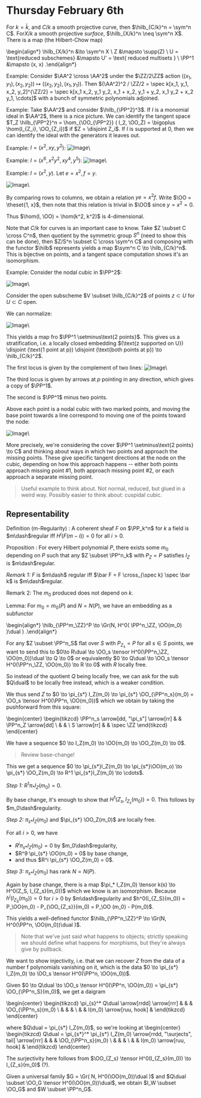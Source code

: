 # Thursday February 6th

For $k=\bar k$, and $C/k$ a smooth projective curve, then $\hilb_{C/k}^n = \sym^n C$.
For$X/k$ a smooth projective  *surface*, $\hilb_{X/k}^n \neq \sym^n X$.
There is a map (the Hilbert-Chow map)

\begin{align*}
\hilb_{X/k}^n &\to \sym^n X \\
Z &\mapsto \supp(Z) \\
U  = \text{reduced subschemes} &\mapsto U' = \text{ reduced multisets } \\
\PP^1 &\mapsto (x, x)
.\end{align*}


Example:
Consider $\AA^2 \cross \AA^2$ under the $\ZZ/2\ZZ$ action $( (x_1, y_1), (x_2, y_2)) \mapsto ((x_2, y_2), (x_1, y_1))$.
Then $(\AA^2)^2 / \ZZ/2 = \spec k[x_1, y_1, x_2, y_2]^{\ZZ/2} = \spec k[x_1 x_2, y_1 y_2, x_1 + x_2, y_1 + y_2, x_1 y_2 + x_2 y_1, \cdots]$ with a bunch of symmetric polynomials adjoined.

Example:
Take $\AA^2$ and consider $\hilb_{\PP^2}^3$.
If $I$ is a monomial ideal in $\AA^2$, there is a nice picture.
We can identify the tangent space $T_Z \hilb_{\PP^2}^n = \hom_{\OO_{\PP^2}} ( I_2, \OO_Z) = \bigoplus \hom(I_{Z_i}, \OO_{Z_i})$ if $Z = \disjoint Z_i$.
If $I$ is supported at 0, then we can identify the ideal with the generators it leaves out.

Example: $I = (x^2, xy, y^2)$:
![Image](figures/2020-02-06-12:48.png)\

Example: $I = (x^6, x^2y^2, xy^4, y^5)$:
![Image](figures/2020-02-06-12:49.png)\

Example: $I = (x^2, y)$.
Let $e=x^2, f = y$.

![Image](figures/2020-02-06-12:54.png)\

By comparing rows to columns, we obtain a relation $ye = x^2 f$.
Write $\OO = \theset{1, x}$, then note that this relation is trivial in $\OO$ since $y=x^2=0$.

Thus $\hom(I, \OO) = \hom(k^2, k^2)$ is 4-dimensional.

Note that $C/k$ for curves is an important case to know.
Take $Z \subset C \cross C^n$, then quotient by the symmetric group $S^n$ (need to show this can be done), then $Z/S^n \subset C \cross \sym^n C$ and composing with the functor $\hilb$ represents yields a map $\sym^n C \to \hilb_{C/k}^n$.
This is bijective on points, and a tangent space computation shows it's an isomorphism.

Example:
Consider the nodal cubic in $\PP^2$:

![Image](figures/2020-02-06-13:01.png)\

Consider the open subscheme $V \subset \hilb_{C/k}^2$ of points $z \subset U$ for $U \subset C$ open.

We can normalize:

![Image](figures/2020-02-06-13:03.png)\

This yields a map fro $\PP^1 \setminus\text{2 points}$.
This gives us a stratification, i.e. a locally closed embedding $(\text{z supported on U}) \disjoint (\text{1 point at p}) \disjoint (\text{both points at p}) \to \hilb_{C/k}^2$.

The first locus is given by the complement of two lines:
![Image](figures/2020-02-06-13:08.png)\

The third locus is given by arrows at $p$ pointing in any direction, which gives a copy of $\PP^1$.

The second is $\PP^1$ minus two points.

Above each point is a nodal cubic with two marked points, and moving the base point towards a line correspond to moving one of the points toward the node:

![Image](figures/2020-02-06-13:11.png)\

More precisely, we're considering the cover $\PP^1 \setminus\text{2 points} \to C$ and thinking about ways in which two points and approach the missing points.
These give specific tangent directions at the node on the cubic, depending on how this approach happens -- either both points approach missing point #1, both approach missing point #2, or each approach a separate missing point.

> Useful example to think about. Not normal, reduced, but glued in a weird way.
> Possibly easier to think about: cuspidal cubic.

## Representability

Definition (m-Regularity)
: A coherent sheaf $F$ on $\PP_k^n$ for $k$ a field is $m\dash$regular iff $H^i(F(m-i)) = 0$ for all $i> 0$.

Proposition
: For every Hilbert polynomial $P$, there exists some $m_0$ depending on $P$  such that any $Z \subset \PP^n_k$ with $P_Z = P$ satisfies $I_Z$ is $m\dash$regular.

*Remark 1:*
$F$ is $m\dash$ regular iff $\bar F = F \cross_{\spec k} \spec \bar k$ is $m\dash$regular.

Remark 2:
The $m_0$ produced does not depend on $k$.

Lemma:
For $m_0 = m_0(P)$ and $N = N(P)$, we have an embedding as a subfunctor

\begin{align*}
\hilb_{\PP^m_\ZZ}^P \to \Gr(N, H^0( \PP^n_\ZZ, \OO(m_0)  )\dual )
.\end{align*}


For any $Z \subset \PP^n_S$ flat over $S$ with $P_{Z_s} = P$ for all $s\in S$ points, we want to send this to
$0\to R\dual \to \OO_s \tensor H^0(\PP^n_\ZZ, \OO(m_0))\dual \to Q \to 0$ or equivalently
$0 \to Q\dual \to \OO_s \tensor H^0(\PP^n_\ZZ, \OO(m_0)) \to R \to 0$
with $R$ locally free.


So instead of the quotient $Q$ being locally free, we can ask for the sub $Q\dual$ to be locally free instead, which is a weaker condition.

We thus send $Z$ to $0 \to \pi_{s*} I_Z(m_0) \to \pi_{s*} \OO_{\PP^n_s}(m_0) = \OO_s \tensor H^0(\PP^n, \OO(m_0))$ which we obtain by taking the pushforward from this square:

\begin{center}
\begin{tikzcd}
\PP^n_s \arrow[dd, "\pi_s"] \arrow[rr] &  & \PP^n_Z \arrow[dd] \\
                                       &  &                    \\
S \arrow[rr]                           &  & \spec \ZZ
\end{tikzcd}
\end{center}

We have a sequence $0 \to I_Z(m_0) \to \OO(m_0) \to \OO_Z(m_0) \to 0$.

> Review base-change!

This we get a sequence $0 \to \pi_{s*}I_Z(m_0) \to \pi_{s*}\OO(m_o) \to \pi_{s*} \OO_Z(m_0) \to R^1 \pi_{s*}I_Z(m_0) \to \cdots$.

*Step 1:*
$R^1\pi_* I_Z(m_0) = 0$.

By base change, it's enough to show that $H^1(Z_s, I_{Z_s}(m_0)) = 0$.
This follows by $m_0\dash$regularity.

*Step 2:*
$\pi_{s*}I_Z(m_0)$ and $\pi_{s*} \OO_Z(m_0)$ are locally free.

For all $i>0$, we have

- $R^i \pi_{s*} I_Z(m_0) = 0$ by $m_0\dash$regularity,
- $R^9 \pi_{s*} \OO(m_0) = 0$ by base change,
- and thus $R^i \pi_{s*} \OO_Z(m_0) = 0$.

*Step 3:*
$\pi_{s*}I_Z(m_0)$ has rank $N = N(P)$.

Again by base change, there is a map $\pi_* I_Z(m_0) \tensor k(s) \to H^0(Z_S, I_{Z_s}(m_0))$ which we know is an isomorphism.
Because $h^i ( I_{Z_S}(m_0) ) = 0$ for $i>0$ by $m\dash$regularity and $h^0(I_{Z_S}(m_0)) = P_\OO(m_0) - P_{\OO_{Z_s}}(m_0) = P_\OO (m_0) - P(m_0)$.

This yields a well-defined functor $\hilb_{\PP^n_\ZZ}^P \to \Gr(N, H^0(\PP^n, \OO(m_0))\dual )$.

> Note that we've just said what happens to objects; strictly speaking we should define what happens for morphisms, but they're always give by pullback.

We want to show injectivity, i.e. that we can recover $Z$ from the data of a number f polynomials vanishing on it, which is the data $0 \to \pi_{s*} I_Z(m_0) \to \OO_s \tensor H^0(\PP^n, \OO(m_0))$.

Given $0 \to Q\dual \to \OO_s \tensor H^0(\PP^n, \OO(m_0)) = \pi_{s*} \OO_{\PP^n_S}(m_0)$, we get a daigram

\begin{center}
\begin{tikzcd}
\pi_{s}^* Q\dual \arrow[rrdd] \arrow[rrr] &  &                          & \OO_{\PP^n_s}(m_0) \\
                                          &  &                          &                    \\
                                          &  & I(m_0) \arrow[ruu, hook] &
\end{tikzcd}
\end{center}

where $Q\dual = \pi_{s*} I_Z(m_0)$, so we're looking at
\begin{center}
\begin{tikzcd}
Q\dual = \pi_{s*}^* \pi_{s*} I_Z(m_0) \arrow[rrdd, "\surjects", tail] \arrow[rrr] &  &                          & \OO_{\PP^n_s}(m_0) \\
                                                                                  &  &                          &                    \\
                                                                                  &  & I(m_0) \arrow[ruu, hook] &
\end{tikzcd}
\end{center}

The surjectivity here follows from $\OO_{Z_s} \tensor H^0(I_{Z_s}(m_0)) \to I_{Z_s}(m_0)$ (?).

Given a universal family $G = \Gr( N, H^0(\OO(m_0))\dual )$ and $Q\dual \subset \OO_G \tensor H^0(\OO(m_0))\dual$, we obtain $I_W \subset \OO_G$ and $W \subset \PP^n_G$.
